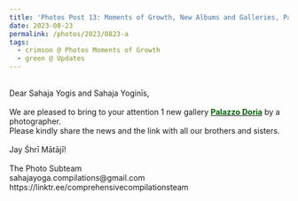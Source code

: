 ```yaml
---
title: 'Photos Post 13: Moments of Growth, New Albums and Galleries, Part 5'
date: 2023-08-23
permalink: /photos/2023/0823-a
tags:
  - crimson @ Photos Moments of Growth
  - green @ Updates
---
```


<p>
<br>
Dear Sahaja Yogis and Sahaja Yoginīs,<br>
<br>
We are pleased to bring to your attention 1 new gallery <a href="https://imageevent.com/sahaja/shrimatajisplaces/palazzodoriabyjohnwatkinson"><font color="DarkGreen"><b>Palazzo Doria</b></font></a>  by a photographer.<br>
Please kindly share the news and the link with all our brothers and sisters.<br>
<br>
Jay Śhrī Mātājī!<br>
<br>
The Photo Subteam<br>
sahajayoga.compilations@gmail.com<br>
https://linktr.ee/comprehensivecompilationsteam<br>
</p>